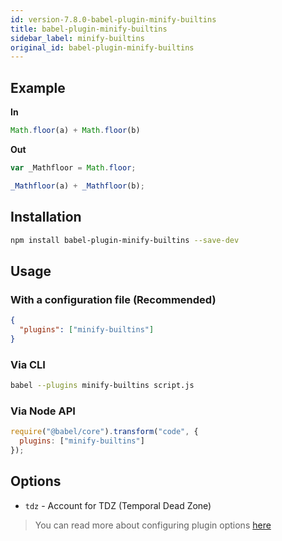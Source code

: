 ```yaml
---
id: version-7.8.0-babel-plugin-minify-builtins
title: babel-plugin-minify-builtins
sidebar_label: minify-builtins
original_id: babel-plugin-minify-builtins
---
```


## Example

**In**

```javascript
Math.floor(a) + Math.floor(b)
```

**Out**

```javascript
var _Mathfloor = Math.floor;

_Mathfloor(a) + _Mathfloor(b);
```

## Installation

```sh
npm install babel-plugin-minify-builtins --save-dev
```

## Usage

### With a configuration file (Recommended)


```json
{
  "plugins": ["minify-builtins"]
}
```

### Via CLI

```sh
babel --plugins minify-builtins script.js
```

### Via Node API

```javascript
require("@babel/core").transform("code", {
  plugins: ["minify-builtins"]
});
```

## Options

+ `tdz` - Account for TDZ (Temporal Dead Zone)

> You can read more about configuring plugin options [here](https://babeljs.io/docs/en/plugins#plugin-options)
